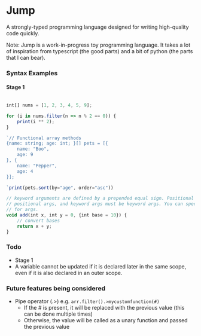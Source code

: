 # Jump
A strongly-typed programming language designed for writing high-quality code quickly.

Note: Jump is a work-in-progress toy programming language. It takes a lot of inspiration 
from typescript (the good parts) and a bit of python (the parts that I can bear).


### Syntax Examples

#### Stage 1
```typescript

int[] nums = [1, 2, 3, 4, 5, 9];

for (i in nums.filter(n => n % 2 == 0)) {
	print(i ** 2);
}
```
  
```typescript
`// Functional array methods
{name: string; age: int; }[] pets = [{
	name: "Boo",
    age: 9
}, {
	name: "Pepper",
    age: 4
}];

`print(pets.sort(by="age", order="asc"))
```

```typescript
// keyword arguments are defined by a prepended equal sign. Positional args must be
// positional args, and keyword args must be keyword args. You can specify a default value
// for args.
void add(int x, int y = 0, {int base = 10}) {
	// convert bases
    return x + y;
}


```

### Todo
- Stage 1
- A variable cannot be updated if it is declared later in the same scope, even if it is also declared in an outer scope.

### Future features being considered
- Pipe operator (.>) e.g. `arr.filter().>mycustomfunction(#)` 
  - If the # is present, it will be replaced with the previous value (this can be done multiple times)
  - Otherwise, the value will be called as a unary function and passed the previous value